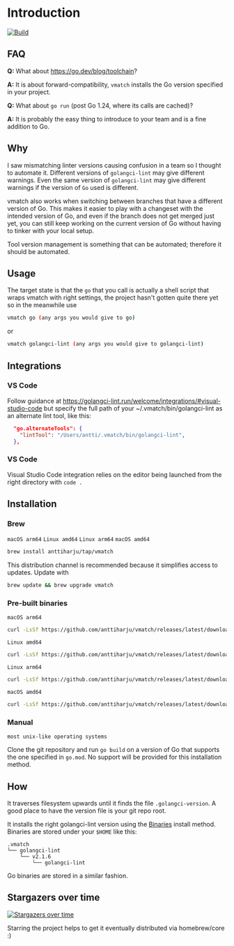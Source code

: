 # Introduction

[![Build](https://github.com/anttiharju/vmatch/actions/workflows/build.yml/badge.svg)](https://github.com/anttiharju/vmatch/actions/workflows/build.yml)

## FAQ

**Q:** What about https://go.dev/blog/toolchain?

**A:** It is about forward-compatibility, `vmatch` installs the Go version specified in your project.

**Q:** What about `go run` (post Go 1.24, where its calls are cached)?

**A:** It is probably the easy thing to introduce to your team and is a fine addition to Go.

## Why

I saw mismatching linter versions causing confusion in a team so I thought to automate it. Different versions of `golangci-lint` may give different warnings. Even the same version of `golangci-lint` may give different warnings if the version of `Go` used is different.

vmatch also works when switching between branches that have a different version of Go. This makes it easier to play with a changeset with the intended version of Go, and even if the branch does not get merged just yet, you can still keep working on the current version of Go without having to tinker with your local setup.

Tool version management is something that can be automated; therefore it should be automated.

## Usage

The target state is that the `go` that you call is actually a shell script that wraps vmatch with right settings, the project hasn't gotten quite there yet so in the meanwhile use

```sh
vmatch go (any args you would give to go)
```

or

```sh
vmatch golangci-lint (any args you would give to golangci-lint)
```

## Integrations

### VS Code

Follow guidance at https://golangci-lint.run/welcome/integrations/#visual-studio-code but specify the full path of your ~/.vmatch/bin/golangci-lint as an alternate lint tool, like this:

```json
  "go.alternateTools": {
    "lintTool": "/Users/antti/.vmatch/bin/golangci-lint",
  },
```

### VS Code

Visual Studio Code integration relies on the editor being launched from the right directory with `code .`

## Installation

### Brew

`macOS arm64` `Linux amd64` `Linux arm64` `macOS amd64`

```sh
brew install anttiharju/tap/vmatch
```

This distribution channel is recommended because it simplifies access to updates. Update with

```sh
brew update && brew upgrade vmatch
```

### Pre-built binaries

`macOS arm64`

```sh
curl -LsSf https://github.com/anttiharju/vmatch/releases/latest/download/vmatch-darwin-arm64.tar.gz | sudo tar -xz --strip-components=0 vmatch -C /usr/local/bin && vmatch doctor
```

`Linux amd64`

```sh
curl -LsSf https://github.com/anttiharju/vmatch/releases/latest/download/vmatch-linux-amd64.tar.gz | sudo tar -xz --strip-components=0 vmatch -C /usr/local/bin && vmatch doctor
```

`Linux arm64`

```sh
curl -LsSf https://github.com/anttiharju/vmatch/releases/latest/download/vmatch-linux-arm64.tar.gz | sudo tar -xz --strip-components=0 vmatch -C /usr/local/bin && vmatch doctor
```

`macOS amd64`

```sh
curl -LsSf https://github.com/anttiharju/vmatch/releases/latest/download/vmatch-darwin-amd64.tar.gz | sudo tar -xz --strip-components=0 vmatch -C /usr/local/bin && vmatch doctor
```

### Manual

`most unix-like operating systems`

Clone the git repository and run `go build` on a version of Go that supports the one specified in `go.mod`. No support will be provided for this installation method.

## How

It traverses filesystem upwards until it finds the file `.golangci-version`. A good place to have the version file is your git repo root.

It installs the right golangci-lint version using the [Binaries](https://golangci-lint.run/welcome/install/#binaries) install method. Binaries are stored under your `$HOME` like this:

```
.vmatch
└── golangci-lint
    └── v2.1.6
        └── golangci-lint
```

Go binaries are stored in a similar fashion.

## Stargazers over time

[![Stargazers over time](https://starchart.cc/anttiharju/vmatch.svg?variant=adaptive)](https://starchart.cc/anttiharju/vmatch)

Starring the project helps to get it eventually distributed via homebrew/core :)

